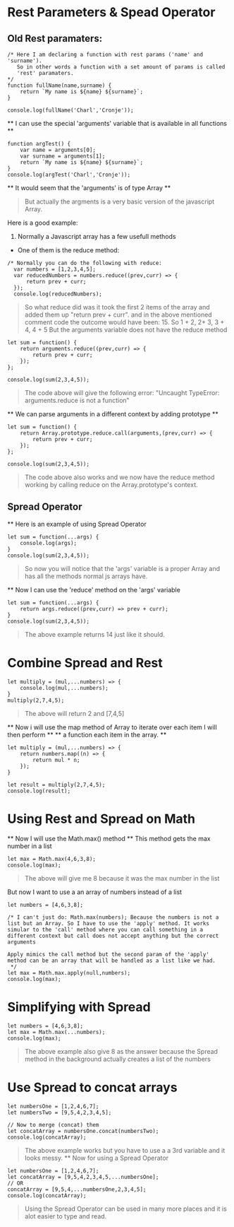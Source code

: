 # Rest Parameters & Spead Operator 

## Old Rest paramaters:

```JS
/* Here I am declaring a function with rest params ('name' and 'surname').
   So in other words a function with a set amount of params is called 
   'rest' paramaters.
*/
function fullName(name,surname) {
    return `My name is ${name} ${surname}`;
}

console.log(fullName('Charl','Cronje'));
```
** I can use the special 'arguments' variable that is available in all functions **

```JS
function argTest() {
    var name = arguments[0];
    var surname = arguments[1];
    return `My name is ${name} ${surname}`;
}
console.log(argTest('Charl','Cronje'));
```
** It would seem that the 'arguments' is of type Array **
> But actually the argments is a very basic version of the javascript Array.

Here is a good example:
1. Normally a Javascript array has a few usefull methods
- One of them is the reduce method:

```JS
/* Normally you can do the following with reduce:
  var numbers = [1,2,3,4,5];
  var reducedNumbers = numbers.reduce((prev,curr) => {
      return prev + curr;
  });
  console.log(reducedNumbers);
```
> So what reduce did was it took the first 2 items of 
  the array and added them up "return prev + curr".
  and in the above mentioned comment code the outcome
  would have been: 15. So 1 + 2, 2+ 3, 3 + 4, 4 + 5
  But the arguments variable does not have the reduce method

```JS
let sum = function() { 
    return arguments.reduce((prev,curr) => {
        return prev + curr;
    });
};

console.log(sum(2,3,4,5));
```
> The code above will give the following error: 
> "Uncaught TypeError: arguments.reduce is not a function"

** We can parse arguments in a different context by adding prototype **

```JS
let sum = function() { 
    return Array.prototype.reduce.call(arguments,(prev,curr) => {
        return prev + curr;
    });
};

console.log(sum(2,3,4,5));
```
> The code above also works and we now have the reduce method working
> by calling reduce on the Array.prototype's context.

## Spread Operator
** Here is an example of using Spread Operator
```JS
let sum = function(...args) {
    console.log(args);
}
console.log(sum(2,3,4,5));
```
> So now you will notice that the 'args' variable is a proper Array and
> has all the methods normal js arrays have.

** Now I can use the 'reduce' method on the 'args' variable
```JS
let sum = function(...args) {
    return args.reduce((prev,curr) => prev + curr);
}
console.log(sum(2,3,4,5));
```
> The above example returns 14 just like it should.

# Combine Spread and Rest
```JS
let multiply = (mul,...numbers) => {
    console.log(mul,...numbers);
}
multiply(2,7,4,5);
```

> The above will return 2 and [7,4,5]

** Now i will use the map method of Array to iterate over each item I will then perform **
** a function each item in the array. **

```JS
let multiply = (mul,...numbers) => {
    return numbers.map((n) => {
        return mul * n;
    });
}

let result = multiply(2,7,4,5);
console.log(result);
```

# Using Rest and Spread on Math

** Now I will use the Math.max() method **
This method gets the max number in a list

```JS
let max = Math.max(4,6,3,8);
console.log(max);

```
> The above will give me 8 because it was the max number in the list

But now I want to use a an array of numbers instead of a list

```JS
let numbers = [4,6,3,8];

/* I can't just do: Math.max(numbers); Because the numbers is not a list but an Array. So I have to use the 'apply' method. It works simular to the 'call' method where you can call something in a different context but call does not accept anything but the correct arguments

Apply mimics the call method but the second param of the 'apply' method can be an array that will be handled as a list like we had.
 */
let max = Math.max.apply(null,numbers);
console.log(max);
```

# Simplifying with Spread

```JS
let numbers = [4,6,3,8];
let max = Math.max(...numbers);
console.log(max);
```
> The above example also give 8 as the answer because the Spread method in the background actually creates a list of the numbers

# Use Spread to concat arrays

```JS
let numbersOne = [1,2,4,6,7];
let numbersTwo = [9,5,4,2,3,4,5];

// Now to merge (concat) them
let concatArray = numbersOne.concat(numbersTwo);
console.log(concatArray);
```
> The above example works but you have to use a a 3rd variable and it looks messy.
** Now for using a Spread Operator

```JS
let numbersOne = [1,2,4,6,7];
let concatArray = [9,5,4,2,3,4,5,...numbersOne];
// OR
concatArray = [9,5,4,...numbersOne,2,3,4,5];
console.log(concatArray);
```
> Using the Spread Operator can be used in many more places and it is alot easier to type and read.